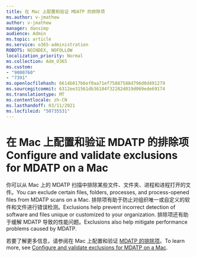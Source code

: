 ```yaml
---
title: 在 Mac 上配置和验证 MDATP 的排除项
ms.author: v-jmathew
author: v-jmathew
manager: dansimp
audience: Admin
ms.topic: article
ms.service: o365-administration
ROBOTS: NOINDEX, NOFOLLOW
localization_priority: Normal
ms.collection: Adm_O365
ms.custom:
- "9000760"
- "7391"
ms.openlocfilehash: 6614b017b6ef0aa71ef75887588d796d0d491279
ms.sourcegitcommit: 6312ee31561db36104f32282d019d069ede69174
ms.translationtype: MT
ms.contentlocale: zh-CN
ms.lasthandoff: 03/11/2021
ms.locfileid: "50735531"
---
```

# <a name="configure-and-validate-exclusions-for-mdatp-on-a-mac"></a><span data-ttu-id="298c2-102">在 Mac 上配置和验证 MDATP 的排除项</span><span class="sxs-lookup"><span data-stu-id="298c2-102">Configure and validate exclusions for MDATP on a Mac</span></span>

<span data-ttu-id="298c2-103">你可以从 Mac 上的 MDATP 扫描中排除某些文件、文件夹、进程和进程打开的文件。</span><span class="sxs-lookup"><span data-stu-id="298c2-103">You can exclude certain files, folders, processes, and process-opened files from MDATP scans on a Mac.</span></span> <span data-ttu-id="298c2-104">排除项有助于防止对组织唯一或自定义的软件和文件进行错误检测。</span><span class="sxs-lookup"><span data-stu-id="298c2-104">Exclusions help prevent incorrect detection of software and files unique or customized to your organization.</span></span> <span data-ttu-id="298c2-105">排除项还有助于缓解 MDATP 导致的性能问题。</span><span class="sxs-lookup"><span data-stu-id="298c2-105">Exclusions also help mitigate performance problems caused by MDATP.</span></span>

<span data-ttu-id="298c2-106">若要了解更多信息，请参阅在 Mac 上配置和验证 [MDATP 的排除项](https://go.microsoft.com/fwlink/?linkid=2144616)。</span><span class="sxs-lookup"><span data-stu-id="298c2-106">To learn more, see [Configure and validate exclusions for MDATP on a Mac](https://go.microsoft.com/fwlink/?linkid=2144616).</span></span>
